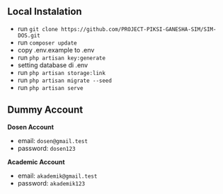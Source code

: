 ## Local Instalation

- run `git clone https://github.com/PROJECT-PIKSI-GANESHA-SIM/SIM-DOS.git`
- run `composer update`
- copy .env.example to .env
- run `php artisan key:generate`
- setting database di .env
- run `php artisan storage:link`
- run `php artisan migrate --seed`
- run `php artisan serve`

## Dummy Account

<b>Dosen Account</b>
- email: `dosen@gmail.test`
- password: `dosen123`

<b>Academic Account</b>
- email: `akademik@gmail.test`
- password: `akademik123`